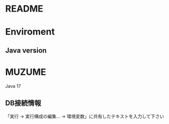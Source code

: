 # README

# Enviroment
## Java version

#  MUZUME

Java 17

## DB接続情報
「実行 -> 実行構成の編集... -> 環境変数」に共有したテキストを入力して下さい
